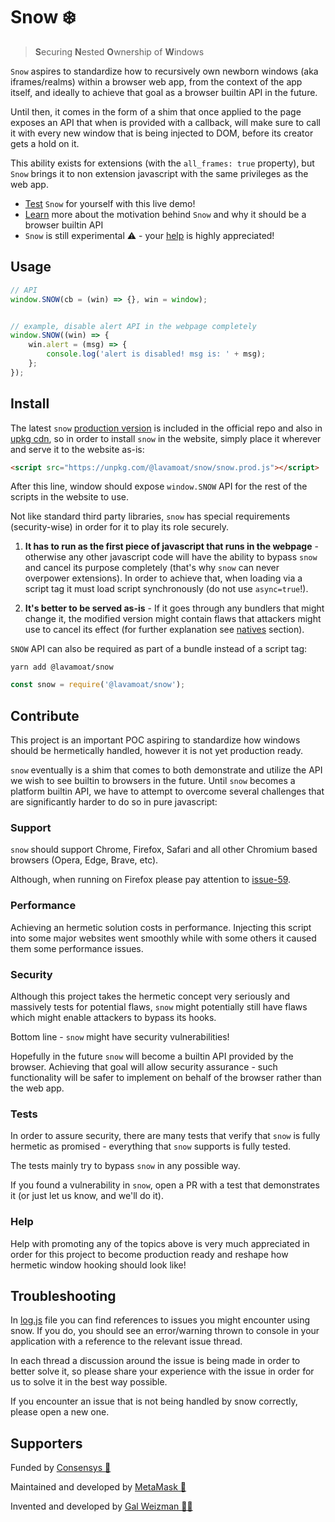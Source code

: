 # Snow ❄️ 

> **S**ecuring **N**ested **O**wnership of **W**indows

`Snow` aspires to standardize how to recursively own newborn windows (aka iframes/realms) within a browser web app, 
from the context of the app itself, and ideally to achieve that goal as a browser builtin API in the future.

Until then, it comes in the form of a shim that once applied to the page exposes an API that when is 
provided with a callback, will make sure to call it with every new window that is being 
injected to DOM, before its creator gets a hold on it.

This ability exists for extensions (with the `all_frames: true` property), but `Snow` brings it
to non extension javascript with the same privileges as the web app.

* [Test](https://lavamoat.github.io/snow/demo/) `Snow` for yourself with this live demo!
* [Learn](https://github.com/lavamoat/snow/wiki/Introducing-Snow) more about the motivation behind `Snow` and why it should be a browser builtin API
* `Snow` is still experimental ⚠️ - your [help](#contribute) is highly appreciated!

## Usage

```javascript
// API
window.SNOW(cb = (win) => {}, win = window);


// example, disable alert API in the webpage completely
window.SNOW((win) => {
    win.alert = (msg) => {
        console.log('alert is disabled! msg is: ' + msg);
    };
});
```

## Install

The latest `snow` [production version](https://raw.githubusercontent.com/lavamoat/snow/main/snow.prod.js) is included in the official repo
and also in [upkg cdn](https://unpkg.com/@lavamoat/snow/snow.prod.js), so in order to
install `snow` in the website, simply place it wherever and serve it to the website as-is:

```html
<script src="https://unpkg.com/@lavamoat/snow/snow.prod.js"></script>
```

After this line, window should expose `window.SNOW` API for the
rest of the scripts in the website to use.

Not like standard third party libraries, `snow` has special requirements (security-wise)
in order for it to play its role securely.

1. **It has to run as the first piece of javascript
   that runs in the webpage** - otherwise any other javascript code will have the ability to
   bypass `snow` and cancel its purpose completely (that's why `snow` can never overpower
   extensions). In order to achieve that, when loading via a script tag it must load script 
   synchronously (do not use `async=true`!).

2. **It's better to be served as-is** - If it goes through any bundlers that might change it,
   the modified version might contain flaws that attackers might use to cancel its effect (for further
   explanation see [natives](https://github.com/lavamoat/snow/wiki/Introducing-Snow#natives) section). 

`SNOW` API can also be required as part of a bundle instead of a script tag:

```
yarn add @lavamoat/snow
```

```javascript
const snow = require('@lavamoat/snow');
```

## Contribute

This project is an important POC aspiring to standardize how windows should be hermetically
handled, however it is not yet production ready.

`snow` eventually is a shim that comes to both demonstrate and utilize the API we wish to see builtin to browsers in the future. 
Until `snow` becomes a platform builtin API, we have to attempt to overcome several challenges that are significantly harder to do so in pure javascript:

### Support

`snow` should support Chrome, Firefox, Safari and all other Chromium based browsers (Opera, Edge, Brave, etc).

Although, when running on Firefox please pay attention to [issue-59](https://github.com/LavaMoat/snow/issues/59).

### Performance

Achieving an hermetic solution costs in performance. Injecting this script into some major
websites went smoothly while with some others it caused them some performance issues.

### Security

Although this project takes the hermetic concept very seriously and massively tests for
potential flaws, `snow` might potentially still have flaws which might enable attackers
to bypass its hooks.

Bottom line - `snow` might have security vulnerabilities!

Hopefully in the future `snow` will become a builtin API provided by the browser. 
Achieving that goal will allow security assurance - such functionality will be safer to implement 
on behalf of the browser rather than the web app.

### Tests

In order to assure security, there are many tests that verify that `snow`
is fully hermetic as promised - everything that `snow` supports is fully tested.

The tests mainly try to bypass `snow` in any possible way.

If you found a vulnerability in `snow`, open a PR with a test that demonstrates it (or just let us know, and we'll do it).

### Help

Help with promoting any of the topics above is very much appreciated in order for this project
to become production ready and reshape how hermetic window hooking should look like!

## Troubleshooting

In [log.js](https://github.com/LavaMoat/snow/blob/main/src/log.js) file you can find references
to issues you might encounter using snow. 
If you do, you should see an error/warning thrown to console in your application with a reference
to the relevant issue thread.

In each thread a discussion around the issue is being made in order to better solve it, so please
share your experience with the issue in order for us to solve it in the best way possible.

If you encounter an issue that is not being handled by snow correctly, please open a new one.

## Supporters

Funded by [Consensys 💙](https://github.com/consensys)

Maintained and developed by [MetaMask 🦊](https://github.com/MetaMask)

Invented and developed by [Gal Weizman 👋🏻](https://weizman.github.io/)
